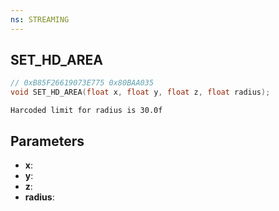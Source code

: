 ```yaml
---
ns: STREAMING
---
```

## SET_HD_AREA

```c
// 0xB85F26619073E775 0x80BAA035
void SET_HD_AREA(float x, float y, float z, float radius);
```

```
Harcoded limit for radius is 30.0f  
```

## Parameters
* **x**: 
* **y**: 
* **z**: 
* **radius**: 

